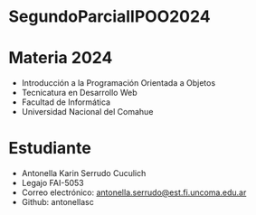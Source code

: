 # SegundoParcialIPOO2024

# Materia 2024
- Introducción a la Programación Orientada a Objetos
- Tecnicatura en Desarrollo Web
- Facultad de Informática
- Universidad Nacional del Comahue

# Estudiante
- Antonella Karin Serrudo Cuculich
- Legajo FAI-5053
- Correo electrónico: antonella.serrudo@est.fi.uncoma.edu.ar
- Github: antonellasc